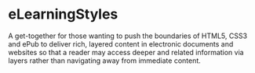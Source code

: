 # eLearningStyles
A get-together for those wanting to push the boundaries of HTML5, CSS3 and ePub to deliver rich, layered content in electronic documents and websites so that a reader may access deeper and related information via layers rather than navigating away from immediate content.
